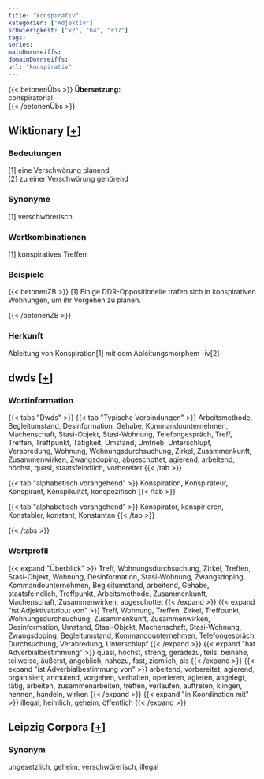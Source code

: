 ```yaml
---
title: "konspirativ"
kategorien: ["Adjektiv"]
schwierigkeit: ["k2", "h4", "r17"]
tags:
series:
mainDornseiffs:
domainDornseiffs:
url: "konspirativ"
---
```


{{< betonenÜbs >}}
**Übersetzung:**  
conspiratorial  
{{< /betonenÜbs >}}

## Wiktionary [[+](https://de.wiktionary.org/wiki/konspirativ)]

### Bedeutungen
[1] eine Verschwörung planend  
[2] zu einer Verschwörung gehörend  

### Synonyme
[1] verschwörerisch  

### Wortkombinationen
[1] konspiratives Treffen  

### Beispiele
{{< betonenZB >}}
[1] Einige DDR-Oppositionelle trafen sich in konspirativen Wohnungen, um ihr Vorgehen zu planen.  

{{< /betonenZB >}}
### Herkunft
Ableitung von Konspiration[1] mit dem Ableitungsmorphem -iv[2]  



## dwds [[+](https://www.dwds.de/wb/konspirativ)]

### Wortinformation
{{< tabs "Dwds" >}}
{{< tab "Typische Verbindungen" >}}
Arbeitsmethode, Begleitumstand, Desinformation, Gehabe, Kommandounternehmen, Machenschaft, Stasi-Objekt, Stasi-Wohnung, Telefongespräch, Treff, Treffen, Treffpunkt, Tätigkeit, Umstand, Umtrieb, Unterschlupf, Verabredung, Wohnung, Wohnungsdurchsuchung, Zirkel, Zusammenkunft, Zusammenwirken, Zwangsdoping, abgeschottet, agierend, arbeitend, höchst, quasi, staatsfeindlich, vorbereitet
{{< /tab >}}

{{< tab "alphabetisch vorangehend" >}}
Konspiration, Konspirateur, Konspirant, Konspikuität, konspezifisch
{{< /tab >}}

{{< tab "alphabetisch vorangehend" >}}
Konspirator, konspirieren, Konstabler, konstant, Konstantan
{{< /tab >}}

{{< /tabs >}}

### Wortprofil
{{< expand "Überblick" >}} Treff, Wohnungsdurchsuchung, Zirkel, Treffen, Stasi-Objekt, Wohnung, Desinformation, Stasi-Wohnung, Zwangsdoping, Kommandounternehmen, Begleitumstand, arbeitend, Gehabe, staatsfeindlich, Treffpunkt, Arbeitsmethode, Zusammenkunft, Machenschaft, Zusammenwirken, abgeschottet {{< /expand >}}
{{< expand "ist Adjektivattribut von" >}} Treff, Wohnung, Treffen, Zirkel, Treffpunkt, Wohnungsdurchsuchung, Zusammenkunft, Zusammenwirken, Desinformation, Umstand, Stasi-Objekt, Machenschaft, Stasi-Wohnung, Zwangsdoping, Begleitumstand, Kommandounternehmen, Telefongespräch, Durchsuchung, Verabredung, Unterschlupf {{< /expand >}}
{{< expand "hat Adverbialbestimmung" >}} quasi, höchst, streng, geradezu, teils, beinahe, teilweise, äußerst, angeblich, nahezu, fast, ziemlich, als {{< /expand >}}
{{< expand "ist Adverbialbestimmung von" >}} arbeitend, vorbereitet, agierend, organisiert, anmutend, vorgehen, verhalten, operieren, agieren, angelegt, tätig, arbeiten, zusammenarbeiten, treffen, verlaufen, auftreten, klingen, nennen, handeln, wirken {{< /expand >}}
{{< expand "in Koordination mit" >}} illegal, heimlich, geheim, öffentlich {{< /expand >}}

## Leipzig Corpora [[+](https://corpora.uni-leipzig.de/en/res?word=konspirativ&corpusId=deu_newscrawl-public_2018)]


### Synonym
ungesetzlich, geheim, verschwörerisch, illegal

